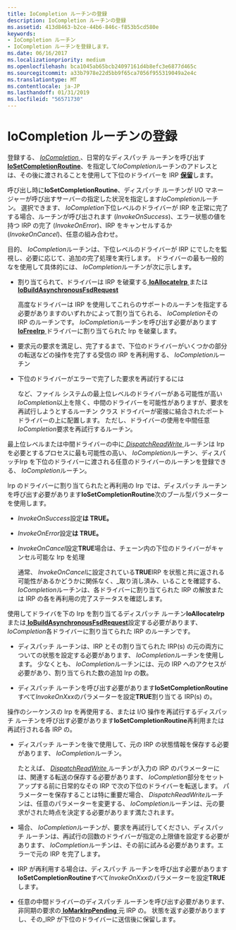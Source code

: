 ```yaml
---
title: IoCompletion ルーチンの登録
description: IoCompletion ルーチンの登録
ms.assetid: 413d8463-b2ce-44b6-846c-f853b5cd580e
keywords:
- IoCompletion ルーチン
- IoCompletion ルーチンを登録します。
ms.date: 06/16/2017
ms.localizationpriority: medium
ms.openlocfilehash: bca1045ab65bcb24097161d4b8efc3e6877d465c
ms.sourcegitcommit: a33b7978e22d5bb9f65ca7056f955319049a2e4c
ms.translationtype: MT
ms.contentlocale: ja-JP
ms.lasthandoff: 01/31/2019
ms.locfileid: "56571730"
---
```

# <a name="registering-an-iocompletion-routine"></a>IoCompletion ルーチンの登録





登録する、 [ *IoCompletion* ](https://msdn.microsoft.com/library/windows/hardware/ff548354) 、日常的なディスパッチ ルーチンを呼び出す[ **IoSetCompletionRoutine**](https://msdn.microsoft.com/library/windows/hardware/ff549679)、を指定して*IoCompletion*ルーチンのアドレスとは、その後に渡されることを使用して下位のドライバーを IRP [**保留**](https://msdn.microsoft.com/library/windows/hardware/ff548336)します。

呼び出し時に**IoSetCompletionRoutine**、ディスパッチ ルーチンが I/O マネージャーが呼び出すサーバーの指定した状況を指定します*IoCompletion*ルーチン。 選択できます、 *IoCompletion*下位レベルのドライバーが IRP を正常に完了する場合、ルーチンが呼び出されます (*InvokeOnSuccess*)、エラー状態の値を持つ IRP の完了 (*InvokeOnError*)、IRP をキャンセルするか (*InvokeOnCancel*)、任意の組み合わせ。

目的、 *IoCompletion*ルーチンは、下位レベルのドライバーが IRP にでしたを監視し、必要に応じて、追加の完了処理を実行します。 ドライバーの最も一般的なを使用して具体的には、 *IoCompletion*ルーチンが次に示します。

-   割り当てられて、ドライバーは IRP を破棄する[ **IoAllocateIrp** ](https://msdn.microsoft.com/library/windows/hardware/ff548257)または[ **IoBuildAsynchronousFsdRequest**](https://msdn.microsoft.com/library/windows/hardware/ff548310)

    高度なドライバーは IRP を使用してこれらのサポートのルーチンを指定する必要がありますのいずれかによって割り当てられる、 *IoCompletion*その IRP のルーチンです。 *IoCompletion*ルーチンを呼び出す必要があります[ **IoFreeIrp** ](https://msdn.microsoft.com/library/windows/hardware/ff549113)ドライバーに割り当てられた Irp を破棄します。

-   要求元の要求を満足し、完了するまで、下位のドライバーがいくつかの部分の転送などの操作を完了する受信の IRP を再利用する、 *IoCompletion*ルーチン

-   下位のドライバーがエラーで完了した要求を再試行するには

    など、ファイル システムの最上位レベルのドライバーがある可能性が高い*IoCompletion*以上を除く、中間のドライバーを可能性がありますが、要求を再試行しようとするルーチン クラス ドライバーが密接に結合されたポート ドライバーの上に配置します。 ただし、ドライバーの使用を中間任意*IoCompletion*要求を再試行するルーチン。

最上位レベルまたは中間ドライバーの中に[ *DispatchReadWrite* ](https://docs.microsoft.com/windows-hardware/drivers/ddi/content/wdm/nc-wdm-driver_dispatch)ルーチンは Irp を必要とするプロセスに最も可能性の高い、 *IoCompletion*ルーチン、ディスパッチIrp を下位のドライバーに渡される任意のドライバーのルーチンを登録できる、 *IoCompletion*ルーチン。

Irp のドライバーに割り当てられたと再利用の Irp では、ディスパッチ ルーチンを呼び出す必要があります**IoSetCompletionRoutine**次のブール型パラメーターを使用します。

-   *InvokeOnSuccess*設定**は TRUE。**

-   *InvokeOnError*設定**は TRUE。**

-   *InvokeOnCancel*設定**TRUE**場合は、チェーン内の下位のドライバーがキャンセル可能な Irp を処理

    通常、 *InvokeOnCancel*に設定されている**TRUE**IRP を状態と共に返される可能性があるかどうかに関係なく、\_取り消し済み、いることを確認する、 *IoCompletion*ルーチンは、各ドライバーに割り当てられた IRP の解放または IRP の各を再利用の完了ステータスを確認します。

使用してドライバを下の Irp を割り当てるディスパッチ ルーチン**IoAllocateIrp**または[ **IoBuildAsynchronousFsdRequest**](https://msdn.microsoft.com/library/windows/hardware/ff548310)設定する必要があります、 *IoCompletion*各ドライバーに割り当てられた IRP のルーチンです。

-   ディスパッチ ルーチンは、IRP とその割り当てられた IRP(s) の元の両方についての状態を設定する必要があります、 *IoCompletion*ルーチンを使用します。 少なくとも、 *IoCompletion*ルーチンには、元の IRP へのアクセスが必要があり、割り当てられた数の追加 Irp の数。

-   ディスパッチ ルーチンを呼び出す必要があります**IoSetCompletionRoutine**すべて*InvokeOnXxx*のパラメーターを設定**TRUE**割り当てる IRP(s) の。

操作のシーケンスの Irp を再使用する、または I/O 操作を再試行するディスパッチ ルーチンを呼び出す必要があります**IoSetCompletionRoutine**再利用または再試行される各 IRP の。

-   ディスパッチ ルーチンを後で使用して、元の IRP の状態情報を保存する必要があります、 *IoCompletion*ルーチン。

    たとえば、 [ *DispatchReadWrite* ](https://docs.microsoft.com/windows-hardware/drivers/ddi/content/wdm/nc-wdm-driver_dispatch)ルーチンが入力の IRP のパラメーターには、関連する転送の保存する必要があります、 *IoCompletion*部分をセットアップする前に日常的なその IRP で次の下位のドライバーを転送します。 パラメーターを保存することは特に重要だ場合、 *DispatchReadWrite*ルーチンは、任意のパラメーターを変更する、 *IoCompletion*ルーチンは、元の要求がされた時点を決定する必要があります満たされます。

-   場合、 *IoCompletion*ルーチンが、要求を再試行してください、ディスパッチ ルーチンは、再試行の回数のドライバーが指定の上限値を設定する必要があります、 *IoCompletion*ルーチンは、その前に試みる必要があります。エラーで元の IRP を完了します。

-   IRP が再利用する場合は、ディスパッチ ルーチンを呼び出す必要があります**IoSetCompletionRoutine**すべて*InvokeOnXxx*のパラメーターを設定**TRUE**します。

-   任意の中間ドライバーのディスパッチ ルーチンを呼び出す必要があります、非同期の要求の[ **IoMarkIrpPending** ](https://msdn.microsoft.com/library/windows/hardware/ff549422)元 IRP の。 状態を返す必要がありますし、その\_IRP が下位のドライバーに送信後に保留します。

 

 





